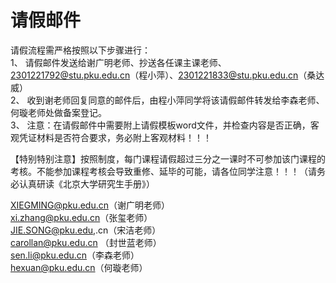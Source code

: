 # 请假邮件

请假流程需严格按照以下步骤进行：  
1、  请假邮件发送给谢广明老师、抄送各任课主课老师、2301221792@stu.pku.edu.cn（程小萍）、2301221833@stu.pku.edu.cn（桑达威）<br />2、  收到谢老师回复同意的邮件后，由程小萍同学将该请假邮件转发给李森老师、何璇老师处做备案登记。  
3、  注意：在请假邮件中需要附上请假模板word文件，并检查内容是否正确，客观凭证材料是否符合要求，务必附上客观材料！！！

【特别特别注意】按照制度，每门课程请假超过三分之一课时不可参加该门课程的考核。不能参加课程考核会导致重修、延毕的可能，请各位同学注意！！！（请务必认真研读《北京大学研究生手册》）

XIEGMING@pku.edu.cn（谢广明老师）  
xi.zhang@pku.edu.cn（张玺老师）  
JIE.SONG@pku.edu,.cn（宋洁老师）  
carollan@pku.edu.cn （封世蓝老师）  
sen.li@pku.edu.cn（李森老师）  
hexuan@pku.edu.cn（何璇老师）
